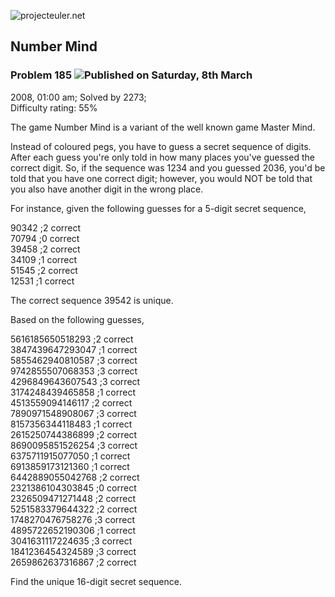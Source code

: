 ![projecteuler.net](images/print_page_logo.png)

## Number Mind

### Problem 185 ![](images/icon_info.png)Published on Saturday, 8th March
2008, 01:00 am; Solved by 2273;  
Difficulty rating: 55%

The game Number Mind is a variant of the well known game Master Mind.

Instead of coloured pegs, you have to guess a secret sequence of digits. After
each guess you're only told in how many places you've guessed the correct
digit. So, if the sequence was 1234 and you guessed 2036, you'd be told that
you have one correct digit; however, you would NOT be told that you also have
another digit in the wrong place.

For instance, given the following guesses for a 5-digit secret sequence,

90342 ;2 correct  
70794 ;0 correct  
39458 ;2 correct  
34109 ;1 correct  
51545 ;2 correct  
12531 ;1 correct

The correct sequence 39542 is unique.

Based on the following guesses,

5616185650518293 ;2 correct  
3847439647293047 ;1 correct  
5855462940810587 ;3 correct  
9742855507068353 ;3 correct  
4296849643607543 ;3 correct  
3174248439465858 ;1 correct  
4513559094146117 ;2 correct  
7890971548908067 ;3 correct  
8157356344118483 ;1 correct  
2615250744386899 ;2 correct  
8690095851526254 ;3 correct  
6375711915077050 ;1 correct  
6913859173121360 ;1 correct  
6442889055042768 ;2 correct  
2321386104303845 ;0 correct  
2326509471271448 ;2 correct  
5251583379644322 ;2 correct  
1748270476758276 ;3 correct  
4895722652190306 ;1 correct  
3041631117224635 ;3 correct  
1841236454324589 ;3 correct  
2659862637316867 ;2 correct

Find the unique 16-digit secret sequence.

  
  

